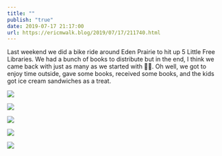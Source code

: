 ```yaml
---
title: ""
publish: "true"
date: 2019-07-17 21:17:00
url: https://ericmwalk.blog/2019/07/17/211740.html
---
```


Last weekend we did a bike ride around Eden Prairie to hit up 5 Little Free Libraries. We had a bunch of books to distribute but in the end, I think we came back with just as many as we started with 🤷‍♂️. Oh well, we got to enjoy time outside, gave some books, received some books, and the kids got ice cream sandwiches as a treat.

![](https://ericmwalk.blog/uploads/2022/e98a6bb503.jpg)

![](https://ericmwalk.blog/uploads/2022/f62a417f8a.jpg)

![](https://ericmwalk.blog/uploads/2022/b0e71a346d.jpg)

![](https://ericmwalk.blog/uploads/2022/ee5f560a92.jpg)

![](https://ericmwalk.blog/uploads/2022/1a4fb5813a.jpg)